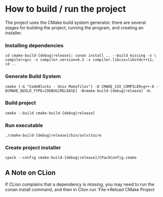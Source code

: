 # How to build / run the project

The project uses the CMake build system generator. there are several stages for
building the project, running the program, and creating an installer.

### Installing dependencies

`cd cmake-build-[debug|release]; conan install .. --build missing -s \
compiler=gcc -s compiler.version=6.3 -s compiler.libcxx=libstdc++11; cd ..`

### Generate Build System

`cmake [-G "CodeBlocks - Unix Makefiles"] -D CMAKE_CXX_COMPILER=g++-6 -DCMAKE_BUILD_TYPE=[DEBUG|RELEASE] -Bcmake-build-[debug|release] -H.`

### Build project

`cmake --build cmake-build-[debug|release]`

### Run executable

`./cmake-build-[debug|release]/bin/solvitaire`

### Create project installer

`cpack --config cmake-build-[debug|release]/CPackConfig.cmake`

## A Note on CLion

If CLion complains that a dependency is missing, you may need to run the conan
install command, and then in Clion run 'File->Reload CMake Project
